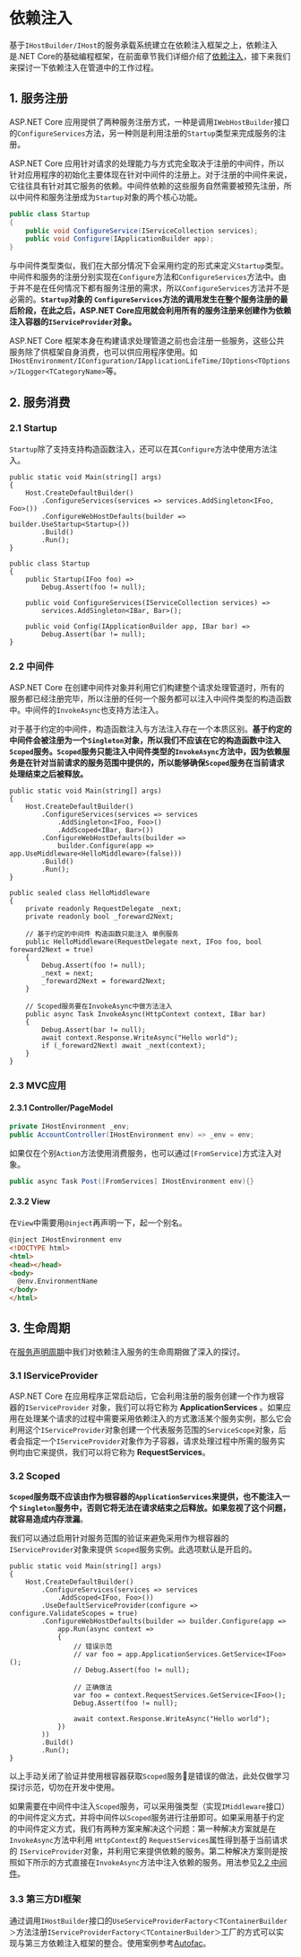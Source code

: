 # 依赖注入

基于`IHostBuilder/IHost`的服务承载系统建立在依赖注入框架之上，依赖注入是.NET Core的基础编程框架，在前面章节我们详细介绍了[依赖注入](../di/di.md)，接下来我们来探讨一下依赖注入在管道中的工作过程。

## 1. 服务注册
ASP.NET Core 应用提供了两种服务注册方式，一种是调用`IWebHostBuilder`接口的`ConfigureServices`方法，另一种则是利用注册的`Startup`类型来完成服务的注册。

ASP.NET Core 应用针对请求的处理能力与方式完全取决于注册的中间件，所以针对应用程序的初始化主要体现在针对中间件的注册上。对于注册的中间件来说，它往往具有针对其它服务的依赖。中间件依赖的这些服务自然需要被预先注册，所以中间件和服务注册成为`Startup`对象的两个核心功能。

```csharp
public class Startup
{
    public void ConfigureService(IServiceCollection services);
    public void Configure(IApplicationBuilder app);
}
```
与中间件类型类似，我们在大部分情况下会采用约定的形式来定义`Startup`类型。中间件和服务的注册分别实现在`Configure`方法和`ConfigureServices`方法中。由于并不是在任何情况下都有服务注册的需求，所以`ConfigureServices`方法并不是必需的。**`Startup`对象的 `ConfigureServices`方法的调用发生在整个服务注册的最后阶段，在此之后，ASP.NET Core应用就会利用所有的服务注册来创建作为依赖注入容器的`IServiceProvider`对象。**

ASP.NET Core 框架本身在构建请求处理管道之前也会注册一些服务，这些公共服务除了供框架自身消费，也可以供应用程序使用。如`IHostEnvironment/IConfiguration/IApplicationLifeTime/IOptions<TOptions>/ILogger<TCategoryName>`等。

## 2. 服务消费
### 2.1 Startup
`Startup`除了支持支持构造函数注入，还可以在其`Configure`方法中使用方法注入。

```csharp{4,12,18}
public static void Main(string[] args)
{
    Host.CreateDefaultBuilder()
        .ConfigureServices(services => services.AddSingleton<IFoo, Foo>())
        .ConfigureWebHostDefaults(builder => builder.UseStartup<Startup>())
        .Build()
        .Run();
}

public class Startup
{
    public Startup(IFoo foo) =>
        Debug.Assert(foo != null);

    public void ConfigureServices(IServiceCollection services) =>
        services.AddSingleton<IBar, Bar>();

    public void Config(IApplicationBuilder app, IBar bar) =>
        Debug.Assert(bar != null);
}
```
### 2.2 中间件
ASP.NET Core 在创建中间件对象并利用它们构建整个请求处理管道时，所有的服务都已经注册完毕，所以注册的任何一个服务都可以注入中间件类型的构造函数中。中间件的`InvokeAsync`也支持方法注入。

对于基于约定的中间件，构造函数注入与方法注入存在一个本质区别。**基于约定的中间件会被注册为一个`Singleton`对象，所以我们不应该在它的构造函数中注入`Scoped`服务。`Scoped`服务只能注入中间件类型的`InvokeAsync`方法中，因为依赖服务是在针对当前请求的服务范围中提供的，所以能够确保`Scoped`服务在当前请求处理结束之后被释放。**

```csharp{5,6,18-19,26-27}
public static void Main(string[] args)
{
    Host.CreateDefaultBuilder()
        .ConfigureServices(services => services
            .AddSingleton<IFoo, Foo>()
            .AddScoped<IBar, Bar>())
        .ConfigureWebHostDefaults(builder =>
            builder.Configure(app => app.UseMiddleware<HelloMiddleware>(false)))
        .Build()
        .Run();
}

public sealed class HelloMiddleware
{
    private readonly RequestDelegate _next;
    private readonly bool _foreward2Next;

    // 基于约定的中间件 构造函数只能注入 单例服务
    public HelloMiddleware(RequestDelegate next, IFoo foo, bool foreward2Next = true)
    {
        Debug.Assert(foo != null);
        _next = next;
        _foreward2Next = foreward2Next;
    }

    // Scoped服务要在InvokeAsync中做方法注入
    public async Task InvokeAsync(HttpContext context, IBar bar)
    {
        Debug.Assert(bar != null);
        await context.Response.WriteAsync("Hello world");
        if (_foreward2Next) await _next(context);
    }
}
```

### 2.3 MVC应用
#### 2.3.1 Controller/PageModel
```csharp
private IHostEnvironment _env;
public AccountController(IHostEnvironment env) => _env = env;
```
如果仅在个别`Action`方法使用消费服务，也可以通过`[FromService]`方式注入对象。
```csharp
public async Task Post([FromServices] IHostEnvironment env){}
```
#### 2.3.2 View
在`View`中需要用`@inject`再声明一下，起一个别名。
```html
@inject IHostEnvironment env
<!DOCTYPE html>
<html>
<head></head>
<body>
  @env.EnvironmentName
</body>
</html>
```

## 3. 生命周期
在[服务声明周期](../di/lifetime.md)中我们对依赖注入服务的生命周期做了深入的探讨。

### 3.1 IServiceProvider
ASP.NET Core 在应用程序正常启动后，它会利用注册的服务创建一个作为根容器的`IServiceProvider` 对象，我们可以将它称为 **ApplicationServices** 。如果应用在处理某个请求的过程中需要采用依赖注入的方式激活某个服务实例，那么它会利用这个`IServiceProvider`对象创建一个代表服务范围的`ServiceScope`对象，后者会指定一个`IServiceProvider`对象作为子容器，请求处理过程中所需的服务实例均由它来提供，我们可以将它称为 **RequestServices**。

### 3.2 Scoped
**`Scoped`服务既不应该由作为根容器的`ApplicationServices`来提供，也不能注入一个 `Singleton`服务中，否则它将无法在请求结束之后释放。如果忽视了这个问题，就容易造成内存泄漏**。

我们可以通过启用针对服务范围的验证来避免采用作为根容器的`IServiceProvider`对象来提供 `Scoped`服务实例。此选项默认是开启的。

```csharp{5-6,10-12,14-16}
public static void Main(string[] args)
{
    Host.CreateDefaultBuilder()
        .ConfigureServices(services => services
            .AddScoped<IFoo, Foo>())
        .UseDefaultServiceProvider(configure => configure.ValidateScopes = true)
        .ConfigureWebHostDefaults(builder => builder.Configure(app =>
            app.Run(async context =>
            {
                // 错误示范
                // var foo = app.ApplicationServices.GetService<IFoo>();
                // Debug.Assert(foo != null);

                // 正确做法
                var foo = context.RequestServices.GetService<IFoo>();
                Debug.Assert(foo != null);
                
                await context.Response.WriteAsync("Hello world");
            })
        ))
        .Build()
        .Run();
}
```

以上手动关闭了验证并使用根容器获取`Scoped`服务是错误的做法，此处仅做学习探讨示范，切勿在开发中使用。

如果需要在中间件中注入`Scoped`服务，可以采用强类型（实现`IMiddleware`接口）的中间件定义方式，并将中间件以`Scoped`服务进行注册即可。如果采用基于约定的中间件定义方式，我们有两种方案来解决这个问题：第一种解决方案就是在 `InvokeAsync`方法中利用 `HttpContext`的 `RequestServices`属性得到基于当前请求的 `IServiceProvider`对象，并利用它来提供依赖的服务。第二种解决方案则是按照如下所示的方式直接在`InvokeAsync`方法中注入依赖的服务。用法参见[2.2 中间件](#_2-2-中间件)。

### 3.3 第三方DI框架
通过调用`IHostBuilder`接口的`UseServiceProviderFactory＜TContainerBuilder＞`方法注册`IServiceProviderFactory＜TContainerBuilder＞`工厂的方式可以实现与第三方依赖注入框架的整合。使用案例参考[Autofac](../di/aspnet.md#_4-autofac)。
